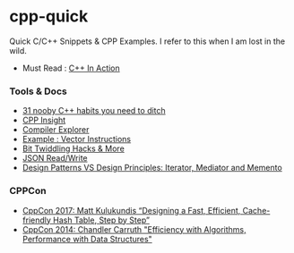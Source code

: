 # cpp-quick

Quick C/C++ Snippets &amp; CPP Examples. I refer to this when I am lost in the wild. 

- Must Read : [C++ In Action](https://www.amazon.in/C-Action-Industrial-Strength-Programming-Techniques/dp/0201699486)

### Tools & Docs

- [31 nooby C++ habits you need to ditch](https://www.youtube.com/watch?v=i_wDa2AS_8w)
- [CPP Insight](https://cppinsights.io/)
- [Compiler Explorer](https://godbolt.org/)
- [Example : Vector Instructions](https://github.com/vectorclass)
- [Bit Twiddling Hacks & More](https://github.com/lancetw/ebook-1/blob/master/02_algorithm/Hacker's%20Delight%202nd%20Edition.pdf)
- [JSON Read/Write](https://github.com/nlohmann/json#conversion-from-stl-containers)
- [Design Patterns VS Design Principles: Iterator, Mediator and Memento](https://www.fluentcpp.com/2021/09/12/design-patterns-vs-design-principles-iterator-mediator-and-memento/)

### CPPCon
- [CppCon 2017: Matt Kulukundis “Designing a Fast, Efficient, Cache-friendly Hash Table, Step by Step”](https://www.youtube.com/watch?v=ncHmEUmJZf4)
- [CppCon 2014: Chandler Carruth "Efficiency with Algorithms, Performance with Data Structures"](https://www.youtube.com/watch?v=fHNmRkzxHWs)
